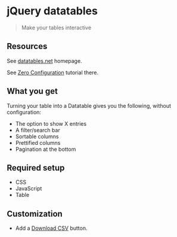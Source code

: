 # jQuery datatables
> Make your tables interactive


## Resources

See [datatables.net](https://datatables.net) homepage.

See [Zero Configuration](https://www.datatables.net/examples/basic_init/zero_configuration.html) tutorial there.


## What you get

Turning your table into a Datatable gives you the following, without configuration:

- The option to show X entries
- A filter/search bar
- Sortable columns
- Prettified columns
- Pagination at the bottom


## Required setup

- CSS
- JavaScript
- Table


## Customization

- Add a [Download CSV](https://datatables.net/reference/button/csv) button.
